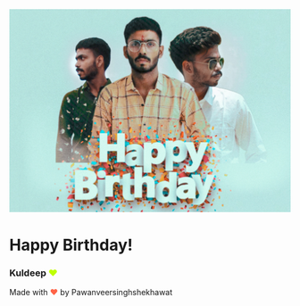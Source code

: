 <!DOCTYPE html>
<html lang="en">
<head>
  <meta charset="UTF-8">
  <meta name="viewport" content="width=device-width, initial-scale=1.0">
  <link rel="stylesheet" href="birthday.css">
  <link rel="preconnect" href="https://fonts.gstatic.com">
  <link rel="stylesheet" href="https://fonts.googleapis.com/css2?family=Open+Sans&display=swap">
  <title>Happy Birthday </title>
</head>
<body>
  <div class="card">
    <img src="birthday.jpg" alt="birthday" class="birthday">
    <div class="text">
      <h1>Happy Birthday!</h1>
      <h3>Kuldeep <span style="color:rgb(191, 255, 0)">❤</span></h3>
      <p></p>
      <div class="credit">Made with <span style="color:tomato">❤</span> by Pawanveersinghshekhawat </div>
    </div>
    <div class="space"></div>
  </div>
</body>
</html>
